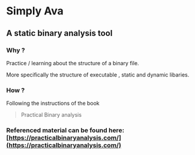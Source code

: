 # Simply Ava 
## A static binary analysis tool 

### Why ?
Practice / learning about the structure of a binary file.

More specifically the structure of executable , static and dynamic libaries.

### How ?

Following the instructions of the book  
> Practical Binary analysis


### Referenced material can be found here: [https://practicalbinaryanalysis.com/](https://practicalbinaryanalysis.com/)
